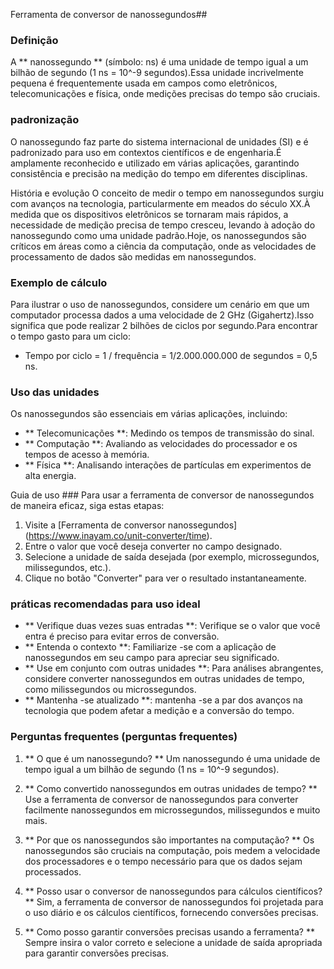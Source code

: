 Ferramenta de conversor de nanossegundos##

### Definição
A ** nanossegundo ** (símbolo: ns) é uma unidade de tempo igual a um bilhão de segundo (1 ns = 10^-9 segundos).Essa unidade incrivelmente pequena é frequentemente usada em campos como eletrônicos, telecomunicações e física, onde medições precisas do tempo são cruciais.

### padronização
O nanossegundo faz parte do sistema internacional de unidades (SI) e é padronizado para uso em contextos científicos e de engenharia.É amplamente reconhecido e utilizado em várias aplicações, garantindo consistência e precisão na medição do tempo em diferentes disciplinas.

História e evolução
O conceito de medir o tempo em nanossegundos surgiu com avanços na tecnologia, particularmente em meados do século XX.À medida que os dispositivos eletrônicos se tornaram mais rápidos, a necessidade de medição precisa de tempo cresceu, levando à adoção do nanossegundo como uma unidade padrão.Hoje, os nanossegundos são críticos em áreas como a ciência da computação, onde as velocidades de processamento de dados são medidas em nanossegundos.

### Exemplo de cálculo
Para ilustrar o uso de nanossegundos, considere um cenário em que um computador processa dados a uma velocidade de 2 GHz (Gigahertz).Isso significa que pode realizar 2 bilhões de ciclos por segundo.Para encontrar o tempo gasto para um ciclo:
- Tempo por ciclo = 1 / frequência = 1/2.000.000.000 de segundos = 0,5 ns.

### Uso das unidades
Os nanossegundos são essenciais em várias aplicações, incluindo:
- ** Telecomunicações **: Medindo os tempos de transmissão do sinal.
- ** Computação **: Avaliando as velocidades do processador e os tempos de acesso à memória.
- ** Física **: Analisando interações de partículas em experimentos de alta energia.

Guia de uso ###
Para usar a ferramenta de conversor de nanossegundos de maneira eficaz, siga estas etapas:
1. Visite a [Ferramenta de conversor nanossegundos] (https://www.inayam.co/unit-converter/time).
2. Entre o valor que você deseja converter no campo designado.
3. Selecione a unidade de saída desejada (por exemplo, microssegundos, milissegundos, etc.).
4. Clique no botão "Converter" para ver o resultado instantaneamente.

### práticas recomendadas para uso ideal
- ** Verifique duas vezes suas entradas **: Verifique se o valor que você entra é preciso para evitar erros de conversão.
- ** Entenda o contexto **: Familiarize -se com a aplicação de nanossegundos em seu campo para apreciar seu significado.
- ** Use em conjunto com outras unidades **: Para análises abrangentes, considere converter nanossegundos em outras unidades de tempo, como milissegundos ou microssegundos.
- ** Mantenha -se atualizado **: mantenha -se a par dos avanços na tecnologia que podem afetar a medição e a conversão do tempo.

### Perguntas frequentes (perguntas frequentes)

1. ** O que é um nanossegundo? **
Um nanossegundo é uma unidade de tempo igual a um bilhão de segundo (1 ns = 10^-9 segundos).

2. ** Como convertido nanossegundos em outras unidades de tempo? **
Use a ferramenta de conversor de nanossegundos para converter facilmente nanossegundos em microssegundos, milissegundos e muito mais.

3. ** Por que os nanossegundos são importantes na computação? **
Os nanossegundos são cruciais na computação, pois medem a velocidade dos processadores e o tempo necessário para que os dados sejam processados.

4. ** Posso usar o conversor de nanossegundos para cálculos científicos? **
Sim, a ferramenta de conversor de nanossegundos foi projetada para o uso diário e os cálculos científicos, fornecendo conversões precisas.

5. ** Como posso garantir conversões precisas usando a ferramenta? **
Sempre insira o valor correto e selecione a unidade de saída apropriada para garantir conversões precisas.